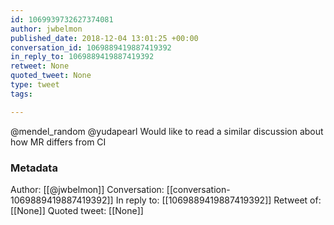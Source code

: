 ```yaml
---
id: 1069939732627374081
author: jwbelmon
published_date: 2018-12-04 13:01:25 +00:00
conversation_id: 1069889419887419392
in_reply_to: 1069889419887419392
retweet: None
quoted_tweet: None
type: tweet
tags:

---
```


@mendel_random @yudapearl Would like to read a similar discussion about how MR differs from CI

### Metadata

Author: [[@jwbelmon]]
Conversation: [[conversation-1069889419887419392]]
In reply to: [[1069889419887419392]]
Retweet of: [[None]]
Quoted tweet: [[None]]
